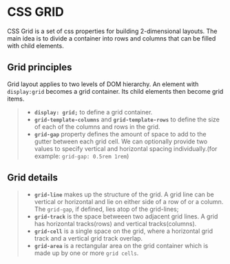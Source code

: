 # CSS GRID
CSS Grid is a set of css properties for building 2-dimensional layouts.
The main idea is to divide a container into rows and columns that can be filled with child elements.

## Grid principles
Grid layout applies to two levels of DOM hierarchy. An element with `display:grid` becomes a grid container. Its child elements then become grid items.

>- **`display: grid;`** to define a grid container.
>- **`grid-template-columns`** and **`grid-template-rows`** to define the size of each of the columns and rows in the grid. 
>- **`grid-gap`** property defines the amount of space to add to the gutter between each grid cell. We can optionally provide two values to specify vertical and horizontal spacing individually.(for example: `grid-gap: 0.5rem 1rem`)

## Grid details
>- **`grid-line`** makes up the structure of the grid. A grid line can be vertical or horizontal and lie on either side of a row of or a column. The `grid-gap`, if defined, lies atop of the grid-lines;
>- **`grid-track`** is the space betweeen two adjacent grid lines. A grid has horizontal tracks(rows) and vertical tracks(columns).
>- **`grid-cell`** is a single space on the grid, where a horizontal grid track and a vertical grid track overlap.
>- **`grid-area`** is a rectangular area on the grid container which is made up by one or more `grid cells`. 